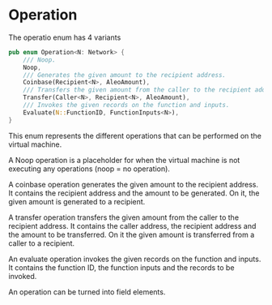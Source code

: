 # Operation

The operatio enum has 4 variants

```rust
pub enum Operation<N: Network> {
    /// Noop.
    Noop,
    /// Generates the given amount to the recipient address.
    Coinbase(Recipient<N>, AleoAmount),
    /// Transfers the given amount from the caller to the recipient address.
    Transfer(Caller<N>, Recipient<N>, AleoAmount),
    /// Invokes the given records on the function and inputs.
    Evaluate(N::FunctionID, FunctionInputs<N>),
}
```

This enum represents the different operations that can be performed on the virtual machine.

A Noop operation is a placeholder for when the virtual machine is not executing any operations (noop = no operation).

A coinbase operation generates the given amount to the recipient address. It contains the recipient address and the amount to be generated. On it, the given amount is generated to a recipient.

A transfer operation transfers the given amount from the caller to the recipient address. It contains the caller address, the recipient address and the amount to be transferred. On it the given amount is transferred from a caller to a recipient.

An evaluate operation invokes the given records on the function and inputs. It contains the function ID, the function inputs and the records to be invoked.

An operation can be turned into field elements.
